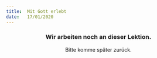 ```yaml
---
title:  Mit Gott erlebt
date:   17/01/2020
---
```


### <center>Wir arbeiten noch an dieser Lektion.</center>
<center>Bitte komme später zurück.</center>
